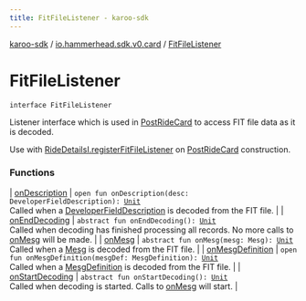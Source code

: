 ```yaml
---
title: FitFileListener - karoo-sdk
---
```


[karoo-sdk](../../index.html) / [io.hammerhead.sdk.v0.card](../index.html) / [FitFileListener](./index.html)

# FitFileListener

`interface FitFileListener`

Listener interface which is used in [PostRideCard](../-post-ride-card/index.html) to access
FIT file data as it is decoded.

Use with [RideDetailsI.registerFitFileListener](../-ride-details-i/register-fit-file-listener.html) on [PostRideCard](../-post-ride-card/index.html) construction.

### Functions

| [onDescription](on-description.html) | `open fun onDescription(desc: DeveloperFieldDescription): `[`Unit`](https://kotlinlang.org/api/latest/jvm/stdlib/kotlin/-unit/index.html)<br>Called when a [DeveloperFieldDescription](#) is decoded from the FIT file. |
| [onEndDecoding](on-end-decoding.html) | `abstract fun onEndDecoding(): `[`Unit`](https://kotlinlang.org/api/latest/jvm/stdlib/kotlin/-unit/index.html)<br>Called when decoding has finished processing all records. No more calls to [onMesg](on-mesg.html) will be made. |
| [onMesg](on-mesg.html) | `abstract fun onMesg(mesg: Mesg): `[`Unit`](https://kotlinlang.org/api/latest/jvm/stdlib/kotlin/-unit/index.html)<br>Called when a [Mesg](#) is decoded from the FIT file. |
| [onMesgDefinition](on-mesg-definition.html) | `open fun onMesgDefinition(mesgDef: MesgDefinition): `[`Unit`](https://kotlinlang.org/api/latest/jvm/stdlib/kotlin/-unit/index.html)<br>Called when a [MesgDefinition](#) is decoded from the FIT file. |
| [onStartDecoding](on-start-decoding.html) | `abstract fun onStartDecoding(): `[`Unit`](https://kotlinlang.org/api/latest/jvm/stdlib/kotlin/-unit/index.html)<br>Called when decoding is started. Calls to [onMesg](on-mesg.html) will start. |

